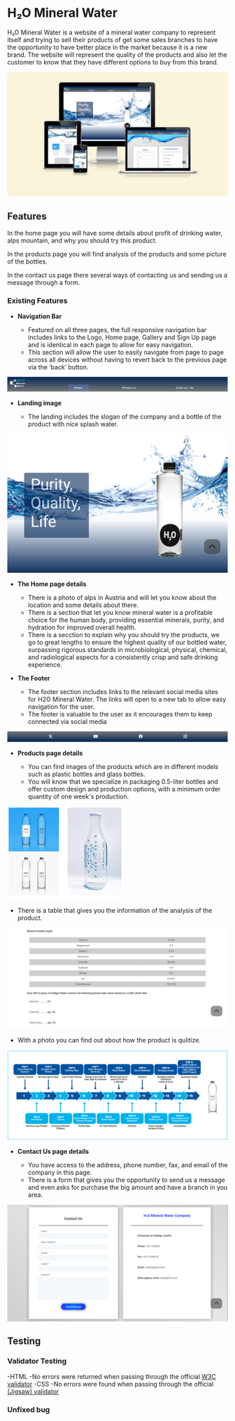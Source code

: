 # H&#8322;O Mineral Water

H&#8322;O Mineral Water is a website of a mineral water company to represent itself and trying to sell their products of get some sales branches to have the opportunity to have better place in the market because it is a new brand. The website will represent the quality of the products and also let the customer to know that they have different options to buy from this brand.

![Responsice Mockup](https://github.com/ho3khaleghi/ho3-mineral-water/blob/main/assets/screenshots/h2o-responsive-mockup.png)

## Features

In the home page you will have some details about profit of drinking water, alps mountain, and why you should try this product.

In the products page you will find analysis of the products and some picture of the bottles.

In the contact us page there several ways of contacting us and sending us a message through a form.

### Existing Features

- **Navigation Bar**

  - Featured on all three pages, the full responsive navigation bar includes links to the Logo, Home page, Gallery and Sign Up page and is identical in each page to allow for easy navigation.
  - This section will allow the user to easily navigate from page to page across all devices without having to revert back to the previous page via the ‘back’ button.

![Nav Bar](https://github.com/ho3khaleghi/ho3-mineral-water/blob/main/assets/screenshots/header-section.png)

- **Landing image**

  - The landing includes the slogan of the company and a bottle of the product with nice splash water.

![Landing Image](https://github.com/ho3khaleghi/ho3-mineral-water/blob/main/assets/screenshots/landing-image.png)

- **The Home page details**

  - There is a photo of alps in Austria and will let you know about the location and some details about there.
  - There is a section that let you know mineral water is a profitable choice for the human body, providing essential minerals, purity, and hydration for improved overall health.
  - There is a secction to explain why you should try the products, we go to great lengths to ensure the highest quality of our bottled water, surpassing rigorous standards in microbiological, physical, chemical, and radiological aspects for a consistently crisp and safe drinking experience.

- **The Footer**

  - The footer section includes links to the relevant social media sites for H2O Mineral Water. The links will open to a new tab to allow easy navigation for the user.
  - The footer is valuable to the user as it encourages them to keep connected via social media

![Footer](https://github.com/ho3khaleghi/ho3-mineral-water/blob/main/assets/screenshots/footer.png)

- **Products page details**

  - You can find images of the products which are in different models such as plastic bottles and glass bottles.
  - You will know that we specialize in packaging 0.5-liter bottles and offer custom design and production options, with a minimum order quantity of one week's production.

![Bottles](https://github.com/ho3khaleghi/ho3-mineral-water/blob/main/assets/screenshots/products.png)

- There is a table that gives you the information of the analysis of the product.

![Table](https://github.com/ho3khaleghi/ho3-mineral-water/blob/main/assets/screenshots/analysis-section.png)

- With a photo you can find out about how the product is qulitize.

![Quality Steps](https://github.com/ho3khaleghi/ho3-mineral-water/blob/main/assets/screenshots/quality-steps.png)

- **Contact Us page details**

  - You have access to the address, phone number, fax, and email of the company in this page.
  - There is a form that gives you the opportunity to send us a message and even asks for purchase the big amount and have a branch in you area.

![Contact Us](https://github.com/ho3khaleghi/ho3-mineral-water/blob/main/assets/screenshots/contact-page.png)

## Testing

### Validator Testing

-HTML
-No errors were returned when passing through the official [W3C validator](https://validator.w3.org/nu/?doc=https%3A%2F%2Fho3khaleghi.github.io%2Fho3-mineral-water%2F)
-CSS
-No errors were found when passing through the official [(Jigsaw) validator](https://jigsaw.w3.org/css-validator/validator?uri=https%3A%2F%2Fho3khaleghi.github.io%2Fho3-mineral-water%2F&profile=css3svg&usermedium=all&warning=1&vextwarning=&lang=en)

### Unfixed bug
